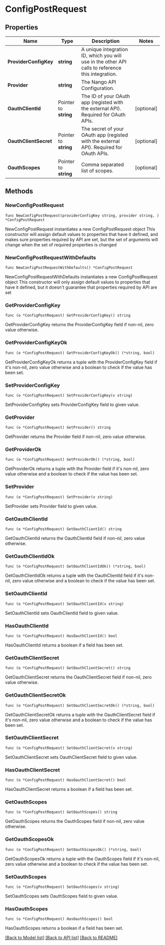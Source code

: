 # ConfigPostRequest

## Properties

Name | Type | Description | Notes
------------ | ------------- | ------------- | -------------
**ProviderConfigKey** | **string** | A unique integration ID, which you will use in the other API calls to reference this integration. | 
**Provider** | **string** | The Nango API Configuration. | 
**OauthClientId** | Pointer to **string** | The ID of your OAuth app (registed with the external API). Required for OAuth APIs. | [optional] 
**OauthClientSecret** | Pointer to **string** | The secret of your OAuth app (registed with the external API). Required for OAuth APIs. | [optional] 
**OauthScopes** | Pointer to **string** | Comma separated list of scopes. | [optional] 

## Methods

### NewConfigPostRequest

`func NewConfigPostRequest(providerConfigKey string, provider string, ) *ConfigPostRequest`

NewConfigPostRequest instantiates a new ConfigPostRequest object
This constructor will assign default values to properties that have it defined,
and makes sure properties required by API are set, but the set of arguments
will change when the set of required properties is changed

### NewConfigPostRequestWithDefaults

`func NewConfigPostRequestWithDefaults() *ConfigPostRequest`

NewConfigPostRequestWithDefaults instantiates a new ConfigPostRequest object
This constructor will only assign default values to properties that have it defined,
but it doesn't guarantee that properties required by API are set

### GetProviderConfigKey

`func (o *ConfigPostRequest) GetProviderConfigKey() string`

GetProviderConfigKey returns the ProviderConfigKey field if non-nil, zero value otherwise.

### GetProviderConfigKeyOk

`func (o *ConfigPostRequest) GetProviderConfigKeyOk() (*string, bool)`

GetProviderConfigKeyOk returns a tuple with the ProviderConfigKey field if it's non-nil, zero value otherwise
and a boolean to check if the value has been set.

### SetProviderConfigKey

`func (o *ConfigPostRequest) SetProviderConfigKey(v string)`

SetProviderConfigKey sets ProviderConfigKey field to given value.


### GetProvider

`func (o *ConfigPostRequest) GetProvider() string`

GetProvider returns the Provider field if non-nil, zero value otherwise.

### GetProviderOk

`func (o *ConfigPostRequest) GetProviderOk() (*string, bool)`

GetProviderOk returns a tuple with the Provider field if it's non-nil, zero value otherwise
and a boolean to check if the value has been set.

### SetProvider

`func (o *ConfigPostRequest) SetProvider(v string)`

SetProvider sets Provider field to given value.


### GetOauthClientId

`func (o *ConfigPostRequest) GetOauthClientId() string`

GetOauthClientId returns the OauthClientId field if non-nil, zero value otherwise.

### GetOauthClientIdOk

`func (o *ConfigPostRequest) GetOauthClientIdOk() (*string, bool)`

GetOauthClientIdOk returns a tuple with the OauthClientId field if it's non-nil, zero value otherwise
and a boolean to check if the value has been set.

### SetOauthClientId

`func (o *ConfigPostRequest) SetOauthClientId(v string)`

SetOauthClientId sets OauthClientId field to given value.

### HasOauthClientId

`func (o *ConfigPostRequest) HasOauthClientId() bool`

HasOauthClientId returns a boolean if a field has been set.

### GetOauthClientSecret

`func (o *ConfigPostRequest) GetOauthClientSecret() string`

GetOauthClientSecret returns the OauthClientSecret field if non-nil, zero value otherwise.

### GetOauthClientSecretOk

`func (o *ConfigPostRequest) GetOauthClientSecretOk() (*string, bool)`

GetOauthClientSecretOk returns a tuple with the OauthClientSecret field if it's non-nil, zero value otherwise
and a boolean to check if the value has been set.

### SetOauthClientSecret

`func (o *ConfigPostRequest) SetOauthClientSecret(v string)`

SetOauthClientSecret sets OauthClientSecret field to given value.

### HasOauthClientSecret

`func (o *ConfigPostRequest) HasOauthClientSecret() bool`

HasOauthClientSecret returns a boolean if a field has been set.

### GetOauthScopes

`func (o *ConfigPostRequest) GetOauthScopes() string`

GetOauthScopes returns the OauthScopes field if non-nil, zero value otherwise.

### GetOauthScopesOk

`func (o *ConfigPostRequest) GetOauthScopesOk() (*string, bool)`

GetOauthScopesOk returns a tuple with the OauthScopes field if it's non-nil, zero value otherwise
and a boolean to check if the value has been set.

### SetOauthScopes

`func (o *ConfigPostRequest) SetOauthScopes(v string)`

SetOauthScopes sets OauthScopes field to given value.

### HasOauthScopes

`func (o *ConfigPostRequest) HasOauthScopes() bool`

HasOauthScopes returns a boolean if a field has been set.


[[Back to Model list]](../README.md#documentation-for-models) [[Back to API list]](../README.md#documentation-for-api-endpoints) [[Back to README]](../README.md)


